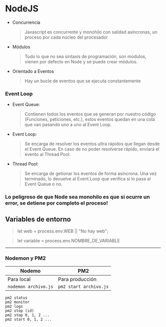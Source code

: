 # NodeJS

- Concurrencia

  > Javascript es concurrente y monohilo con salidad asíncronas, un proceso por cada núcleo del procesador

- Módulos

  > Todo lo que no sea sintaxis de programación, son modulos, vienen por defecto en Node y se puede crear módulos.

- Orientado a Eventos
  > Hay un bucle de eventos que se ejecuta constantemente

### Event Loop

- Event Queue:
  > Contienen todos los eventos que se generan por nuestro código (Funciones, peticiones, etc.), estos eventos quedan en una cola que van pasando uno a uno al Event Loop.
- Event Loop:
  > Se encarga de resolver los eventos ultra rápidos que llegan desde el Event Queue. En caso de no poder resolverse rápido, enviará el evento al Thread Pool.
- Thread Pool:
  > Se encarga de getionar los eventos de forma asíncrona. Una vez terminado, lo devuelve al Event Loop que verifica si lo pasa al Event Queue o no.

### Lo peligroso de que Node sea monohilo es que si ocurre un error, se detiene por completo el proceso!

## Variables de entorno

> let web = process.env.WEB || "No hay web";

> let variable = process.env.NOMBRE_DE_VARIABLE

<hr/>

### Nodemon y PM2

| Nodemo               | PM2                    |
| -------------------- | ---------------------- |
| Para local           | Para producción        |
| `nodemon archivo.js` | `pm2 start archivo.js` |

```
pm2 status
pm2 monitor
pm2 logs
pm2 stop (id)
pm2 stop 0, 1, 2 ...
pm2 start 0, 1, 2 ...
```

